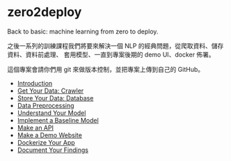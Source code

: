 # zero2deploy
Back to basic: machine learning from zero to deploy.

之後一系列的訓練課程我們將要來解決一個 NLP 的經典問題，從爬取資料、儲存資料、資料前處理、
套用模型、一直到專案後期的 demo UI、docker 佈署。

這個專案會請你們用 git 來做版本控制，並把專案上傳到自己的 GitHub。

- [Introduction](./introduction.md)
- [Get Your Data: Crawler](./crawler.md)
- [Store Your Data: Database](./database.md)
- [Data Preprocessing](./data-preprocessing.md)
- [Understand Your Model](./understand-your-model.md)
- [Implement a Baseline Model](./implement-a-baseline-model.md)
- [Make an API](./api.md)
- [Make a Demo Website](./demo-website.md)
- [Dockerize Your App](./docker.md)
- [Document Your Findings](./report.md)
